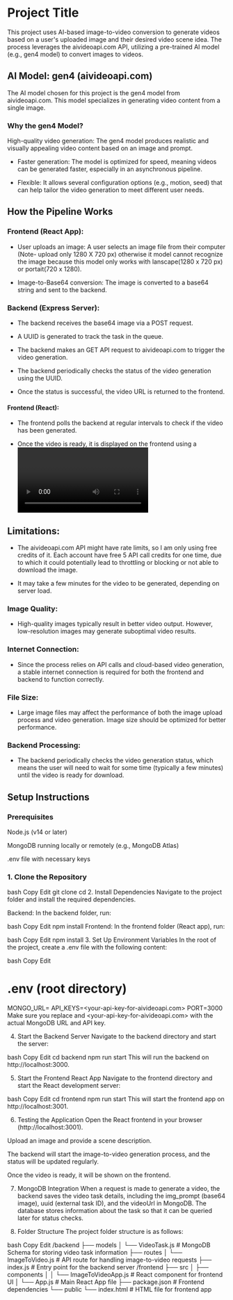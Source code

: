 # Project Title
This project uses AI-based image-to-video conversion to generate videos based on a user's uploaded image and their desired video scene idea. The process leverages the aivideoapi.com API, utilizing a pre-trained AI model (e.g., gen4 model) to convert images to videos.

## AI Model: gen4 (aivideoapi.com)
The AI model chosen for this project is the gen4 model from aivideoapi.com. This model specializes in generating video content from a single image.

### Why the gen4 Model?
High-quality video generation: The gen4 model produces realistic and visually appealing video content based on an image and prompt.

- Faster generation: The model is optimized for speed, meaning videos can be generated faster, especially in an asynchronous pipeline.

- Flexible: It allows several configuration options (e.g., motion, seed) that can help tailor the video generation to meet different user needs.

## How the Pipeline Works
### Frontend (React App):

- User uploads an image: A user selects an image file from their computer (Note- upload only 1280 X 720 px) otherwise it model cannot recognize the image because this model only works with lanscape(1280 x 720 px) or portait(720 x 1280).

- Image-to-Base64 conversion: The image is converted to a base64 string and sent to the backend.

### Backend (Express Server):

- The backend receives the base64 image via a POST request.

- A UUID is generated to track the task in the queue.

- The backend makes an GET API request to aivideoapi.com to trigger the video generation.

- The backend periodically checks the status of the video generation using the UUID.

- Once the status is successful, the video URL is returned to the frontend.

#### Frontend (React):

- The frontend polls the backend at regular intervals to check if the video has been generated.

- Once the video is ready, it is displayed on the frontend using a <video> element.

## Limitations:

- The aivideoapi.com API might have rate limits, so I am only using free credits of it. Each account have free 5 API call credits for one time, due to which it could potentially lead to throttling or blocking or not able to download the image.

- It may take a few minutes for the video to be generated, depending on server load.

### Image Quality:

- High-quality images typically result in better video output. However, low-resolution images may generate suboptimal video results.

### Internet Connection:

- Since the process relies on API calls and cloud-based video generation, a stable internet connection is required for both the frontend and backend to function correctly.

### File Size:

- Large image files may affect the performance of both the image upload process and video generation. Image size should be optimized for better performance.

### Backend Processing:

- The backend periodically checks the video generation status, which means the user will need to wait for some time (typically a few minutes) until the video is ready for download.

## Setup Instructions
 ### Prerequisites
 
Node.js (v14 or later)

MongoDB running locally or remotely (e.g., MongoDB Atlas)

.env file with necessary keys

### 1. Clone the Repository
bash
Copy
Edit
git clone 
cd <your-repo-directory>
2. Install Dependencies
Navigate to the project folder and install the required dependencies.

Backend:
In the backend folder, run:

bash
Copy
Edit
npm install
Frontend:
In the frontend folder (React app), run:

bash
Copy
Edit
npm install
3. Set Up Environment Variables
In the root of the project, create a .env file with the following content:

bash
Copy
Edit
# .env (root directory)
MONGO_URL=<your-mongodb-url>
API_KEYS=<your-api-key-for-aivideoapi.com>
PORT=3000
Make sure you replace <your-mongodb-url> and <your-api-key-for-aivideoapi.com> with the actual MongoDB URL and API key.

4. Start the Backend Server
Navigate to the backend directory and start the server:

bash
Copy
Edit
cd backend
npm run start
This will run the backend on http://localhost:3000.

5. Start the Frontend React App
Navigate to the frontend directory and start the React development server:

bash
Copy
Edit
cd frontend
npm run start
This will start the frontend app on http://localhost:3001.

6. Testing the Application
Open the React frontend in your browser (http://localhost:3001).

Upload an image and provide a scene description.

The backend will start the image-to-video generation process, and the status will be updated regularly.

Once the video is ready, it will be shown on the frontend.

7. MongoDB Integration
When a request is made to generate a video, the backend saves the video task details, including the img_prompt (base64 image), uuid (external task ID), and the videoUrl in MongoDB. The database stores information about the task so that it can be queried later for status checks.

8. Folder Structure
The project folder structure is as follows:

bash
Copy
Edit
/backend
  ├── models
  │   └── VideoTask.js      # MongoDB Schema for storing video task information
  ├── routes
  │   └── ImageToVideo.js   # API route for handling image-to-video requests
  ├── index.js              # Entry point for the backend server
/frontend
  ├── src
  │   ├── components
  │   │   └── ImageToVideoApp.js  # React component for frontend UI
  │   └── App.js                  # Main React App file
  ├── package.json           # Frontend dependencies
  └── public
      └── index.html        # HTML file for frontend app
